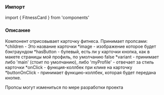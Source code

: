 ### Импорт
import { FitnessCard } from 'components'

### Описание

Компонент отрисовывает карточку фитнеса. Принимает пропсами:
  *children - Это название карточки
  *image - изображение которое будет бэкграундом
  *hasButton - булевый, есть ли у карточки кнопка, как в макете страницы мой профиль, по умолчанию false
  *variant - принимает либо 'main' (стоит по умолчанию), либо 'myProfile' - отвечает за стиль карточки
  *onClick - функция-коллбек при клике на карточку
  *buttonOnClick - принимает функцию-коллбек, которая будет передана кнопке.

Пропсы могут измениться по мере разработки проекта